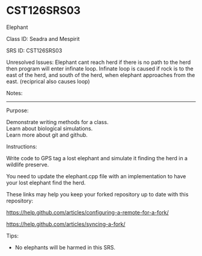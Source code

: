 # CST126SRS03
Elephant


Class ID: Seadra and Mespirit

SRS ID: CST126SRS03

Unresolved Issues: Elephant cant reach herd if there is no path to the herd then program will enter infinate loop.
					Infinate loop is caused if rock is to the east of the herd, and south of the herd, when elephant approaches from the east. (reciprical also causes loop)


Notes: 

---

Purpose: 

Demonstrate writing methods for a class.  
Learn about biological simulations.  
Learn more about git and github.  

Instructions: 

Write code to GPS tag a lost elephant and simulate it finding the herd in a wildlife preserve. 

You need to update the elephant.cpp file with an implementation to have your lost elephant find the herd. 

These links may help you keep your forked repository up to date with this repository:

https://help.github.com/articles/configuring-a-remote-for-a-fork/

https://help.github.com/articles/syncing-a-fork/

Tips:  

- No elephants will be harmed in this SRS.  
